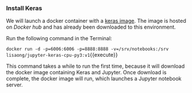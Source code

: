 ### Install Keras

We will launch a docker container with a [keras image](https://hub.docker.com/r/lisaong/jupyter-keras-cpu-py3/). The image is hosted on *Docker hub* and has already been downloaded to this environment.

Run the following command in the Terminal:

`docker run -d -p=6006:6006 -p=8888:8888 -v=/srv/notebooks:/srv lisaong/jupyter-keras-cpu-py3:v1`{{execute}}

This command takes a while to run the first time, because it will download the docker image containing Keras and Jupyter. Once download is complete, the docker image will run, which launches a Jupyter notebook server.